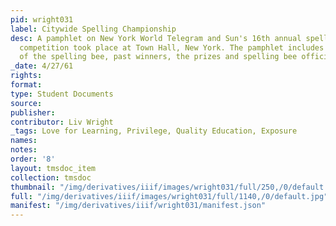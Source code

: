 ```yaml
---
pid: wright031
label: Citywide Spelling Championship
desc: A pamphlet on New York World Telegram and Sun's 16th annual spellingbee. The
  competition took place at Town Hall, New York. The pamphlet includes descriptions
  of the spelling bee, past winners, the prizes and spelling bee officials.
_date: 4/27/61
rights:
format:
type: Student Documents
source:
publisher:
contributor: Liv Wright
_tags: Love for Learning, Privilege, Quality Education, Exposure
names:
notes:
order: '8'
layout: tmsdoc_item
collection: tmsdoc
thumbnail: "/img/derivatives/iiif/images/wright031/full/250,/0/default.jpg"
full: "/img/derivatives/iiif/images/wright031/full/1140,/0/default.jpg"
manifest: "/img/derivatives/iiif/wright031/manifest.json"
---
```

